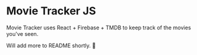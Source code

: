 # Movie Tracker JS

Movie Tracker uses React + Firebase + TMDB to keep track of the movies you've seen.

Will add more to README shortly. 🙏
